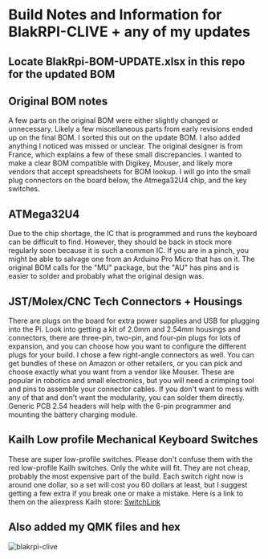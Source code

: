 # Build Notes and Information for BlakRPI-CLIVE + any of my updates

## Locate BlakRpi-BOM-UPDATE.xlsx in this repo for the updated BOM

## Original BOM notes
A few parts on the original BOM were either slightly changed or unnecessary.  Likely a few miscellaneous parts from early revisions ended up on the final BOM.  I sorted this out on the update BOM.  I also added anything I noticed was missed or unclear.  The original designer is from France, which explains a few of these small discrepancies.  I wanted to make a clear BOM compatible with Digikey, Mouser, and likely more vendors that accept spreadsheets for BOM lookup.  I will go into the small plug connectors on the board below, the Atmega32U4 chip, and the key switches.

## ATMega32U4
Due to the chip shortage, the IC that is programmed and runs the keyboard can be difficult to find.  However, they should be back in stock more regularly soon because it is such a common IC.  If you are in a pinch, you might be able to salvage one from an Arduino Pro Micro that has on it.  The original BOM calls for the "MU" package, but the "AU" has pins and is easier to solder and probably what the original design was.

## JST/Molex/CNC Tech Connectors + Housings
There are plugs on the board for extra power supplies and USB for plugging into the Pi.  Look into getting a kit of 2.0mm and 2.54mm housings and connectors, there are three-pin, two-pin, and four-pin plugs for lots of expansion, and you can choose how you want to configure the different plugs for your build.  I chose a few right-angle connectors as well.  You can get bundles of these on Amazon or other retailers, or you can pick and choose exactly what you want from a vendor like Mouser.  These are popular in robotics and small electronics, but you will need a crimping tool and pins to assemble your connector cables.   If you don't want to mess with any of that and don't want the modularity, you can solder them directly.  Generic PCB 2.54 headers will help with the 6-pin programmer and mounting the battery charging module.

## Kailh Low profile Mechanical Keyboard Switches

These are super low-profile switches.  Please don't confuse them with the red low-profile Kailh switches.  Only the white will fit.  They are not cheap, probably the most expensive part of the build.  Each switch right now is around one dollar, so a set will cost you 60 dollars at least, but I suggest getting a few extra if you break one or make a mistake.  Here is a link to them on the aliexpress Kailh store: [SwitchLink](https://www.aliexpress.com/item/2251832803593645.html?spm=a2g0o.order_list.0.0.6f4518023p4uJX "Switches")

## Also added my QMK files and hex

![blakrpi-clive](https://user-images.githubusercontent.com/13095898/184045406-42a65750-6d78-4f51-b9a6-5d3174489234.png)
